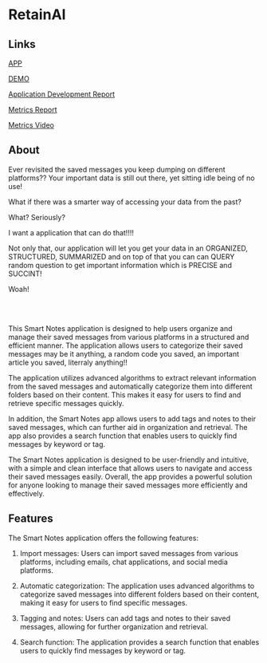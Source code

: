# RetainAI

## Links

[APP](https://parvashah-create-retainai-streamlitapp-ewh2qj.streamlit.app/)

[DEMO](https://youtu.be/FMMcqhA6rVs)

[Application Development Report](https://github.com/parvashah-create/retainAI/blob/main/docs/Smart_Notes_Application_Development_Report.pdf)

[Metrics Report](https://github.com/parvashah-create/retainAI/blob/main/docs/RetainAI-Metrics.pdf)

[Metrics Video](https://youtu.be/yVkfCkP2nVg)

## About 

Ever revisited the saved messages you keep dumping on different platforms?? Your important data is still out there, yet sitting idle being of no use! <br>

What if there was a smarter way of accessing your data from the past?<br>

What? Seriously?<br>

I want a application that can do that!!!! <br>

Not only that, our application will let you get your data in an ORGANIZED, STRUCTURED, SUMMARIZED and on top of that you can can QUERY random question to get important information which is PRECISE and SUCCINT! <br>

Woah! <br>




<br>
<br>

This Smart Notes application is designed to help users organize and manage their saved messages from various platforms in a structured and efficient manner. The application allows users to categorize their saved messages may be it anything, a random code you saved, an important article you saved, literraly anything!! <br>



The application utilizes advanced algorithms to extract relevant information from the saved messages and automatically categorize them into different folders based on their content. This makes it easy for users to find and retrieve specific messages quickly.<br>

In addition, the Smart Notes app allows users to add tags and notes to their saved messages, which can further aid in organization and retrieval. The app also provides a search function that enables users to quickly find messages by keyword or tag.<br>

The Smart Notes application is designed to be user-friendly and intuitive, with a simple and clean interface that allows users to navigate and access their saved messages easily. Overall, the app provides a powerful solution for anyone looking to manage their saved messages more efficiently and effectively.<br>



## Features

The Smart Notes application offers the following features:

1. Import messages: Users can import saved messages from various platforms, including emails, chat applications, and social media platforms.

2. Automatic categorization: The application uses advanced algorithms to categorize saved messages into different folders based on their content, making it easy for users to find specific messages.

3. Tagging and notes: Users can add tags and notes to their saved messages, allowing for further organization and retrieval.

4. Search function: The application provides a search function that enables users to quickly find messages by keyword or tag.

<br>

